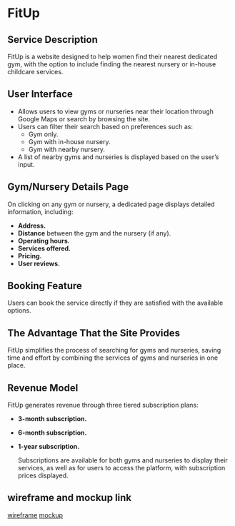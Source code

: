# FitUp

## Service Description
FitUp is a website designed to help women find their nearest dedicated gym, with the option to include finding the nearest nursery or in-house childcare services.

## User Interface
- Allows users to view gyms or nurseries near their location through Google Maps or search by browsing the site.
- Users can filter their search based on preferences such as:
  - Gym only.
  - Gym with in-house nursery.
  - Gym with nearby nursery.
- A list of nearby gyms and nurseries is displayed based on the user’s input.

## Gym/Nursery Details Page
On clicking on any gym or nursery, a dedicated page displays detailed information, including:
- **Address.**
- **Distance** between the gym and the nursery (if any).
- **Operating hours.**
- **Services offered.**
- **Pricing.**
- **User reviews.**

## Booking Feature
Users can book the service directly if they are satisfied with the available options.

## The Advantage That the Site Provides
FitUp simplifies the process of searching for gyms and nurseries, saving time and effort by combining the services of gyms and nurseries in one place.

## Revenue Model
FitUp generates revenue through three tiered subscription plans:
- **3-month subscription.**
- **6-month subscription.**
- **1-year subscription.**
  
  Subscriptions are available for both gyms and nurseries to display their services, as well as for users to access the platform, with subscription prices displayed.

## wireframe and mockup link 
[wireframe](https://www.figma.com/design/0F7vLtIUjWXeMaeq0zm1ul/masterpiece?node-id=18-485&t=5DEKzw5zh9zsxEbi-1)
[mockup](https://www.figma.com/design/0F7vLtIUjWXeMaeq0zm1ul/masterpiece?node-id=0-1&t=5DEKzw5zh9zsxEbi-1)

  


